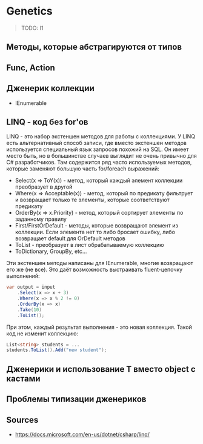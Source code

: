 # Genetics

> TODO: I1

## Методы, которые абстрагируются от типов

## Func, Action

## Дженерик коллекции

- IEnumerable

## LINQ - код без for'ов

LINQ - это набор экстеншен методов для работы с коллекциями. У LINQ есть альтернативный способ записи, где вместо экстеншен методов используется специальный язык запросов похожий на SQL. Он имеет место быть, но в большинстве случаев выглядит не очень привычно для C# разработчиков. Там содержится ряд часто используемых методов, которые заменяют большую часть for/foreach выражений:

- Select(x => ToY(x)) - метод, который каждый элемент коллекции преобразует в другой
- Where(x => Acceptable(x)) - метод, который по предикату фильтрует и возвращает только те элементы, которые соответствуют предикату
- OrderBy(x => x.Priority) - метод, который сортирует элементы по заданному правилу
- First/FirstOrDefault - методы, которые возвращают элемент из коллекции. Если элемента нет то либо бросает ошибку, либо возвращает default для OrDefault методов
- ToList - преобразует в лист обрабатываемую коллекцию
- ToDictionary, GroupBy, etc...

Эти экстеншен методы написаны для IEnumerable<T>, многие возвращают его же (не все). Это даёт возможность выстраивать fluent-цепочку выполнений:

```csharp
var output = input
    .Select(x => x + 3)
    .Where(x => x % 2 != 0)
    .OrderBy(x => x)
    .Take(10)
    .ToList();
```

При этом, каждый результат выполнения - это новая коллекция. Такой код не изменит коллекцию:

```csharp
List<string> students = ...
students.ToList().Add("new student");
```

## Дженерики и использование T вместо object с кастами

## Проблемы типизации дженериков

## Sources

- https://docs.microsoft.com/en-us/dotnet/csharp/linq/
